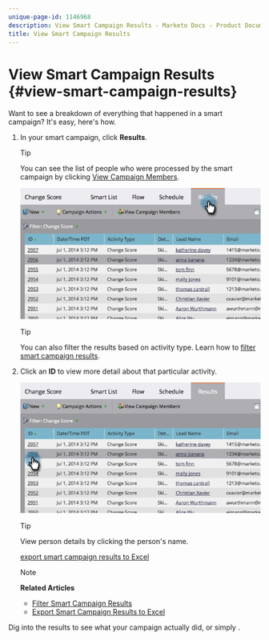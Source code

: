```yaml
---
unique-page-id: 1146968
description: View Smart Campaign Results - Marketo Docs - Product Documentation
title: View Smart Campaign Results
---
```


# View Smart Campaign Results {#view-smart-campaign-results}

Want to see a breakdown of everything that happened in a smart campaign? It's easy, here's how.

1. In your smart campaign, click **Results**.

   >[!TIP]
   >
   >You can see the list of people who were processed by the smart campaign by clicking  [View Campaign Members](view-smart-campaign-members.md).

   ![](assets/image2014-9-22-11-38-10.jpg)

   >[!TIP]
   >
   >You can also filter the results based on activity type. Learn how to  [filter smart campaign results](filter-smart-campaign-results.md).

1. Click an **ID** to view more detail about that particular activity.

   ![](assets/image2014-9-22-11-39-22.jpg)

   >[!TIP]
   >
   >View person details by clicking the person's name.

   [export smart campaign results to Excel](export-smart-campaign-results-to-excel.md)

   >[!NOTE]
   >
   >**Related Articles**
   >
   >    
   >    
   >    * [Filter Smart Campaign Results](filter-smart-campaign-results.md)
   >    * [Export Smart Campaign Results to Excel](export-smart-campaign-results-to-excel.md)
   >    
   >

Dig into the results to see what your campaign actually did, or simply . 